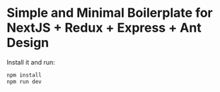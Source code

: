 # Simple and Minimal Boilerplate for NextJS + Redux + Express + Ant Design

Install it and run:

```bash
npm install
npm run dev
```